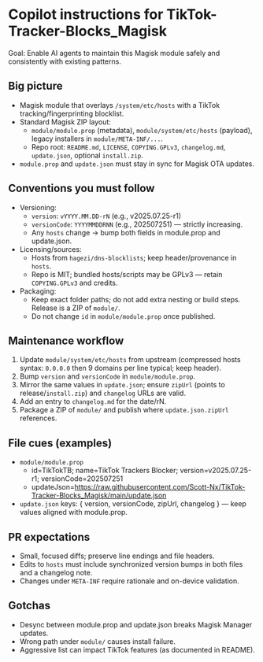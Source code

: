 # Copilot instructions for TikTok-Tracker-Blocks_Magisk

Goal: Enable AI agents to maintain this Magisk module safely and consistently with existing patterns.

## Big picture
- Magisk module that overlays `/system/etc/hosts` with a TikTok tracking/fingerprinting blocklist.
- Standard Magisk ZIP layout:
  - `module/module.prop` (metadata), `module/system/etc/hosts` (payload), legacy installers in `module/META-INF/...`.
  - Repo root: `README.md`, `LICENSE`, `COPYING.GPLv3`, `changelog.md`, `update.json`, optional `install.zip`.
- `module.prop` and `update.json` must stay in sync for Magisk OTA updates.

## Conventions you must follow
- Versioning:
  - `version`: `vYYYY.MM.DD-rN` (e.g., v2025.07.25-r1)
  - `versionCode`: `YYYYMMDDRNN` (e.g., 202507251) — strictly increasing.
  - Any `hosts` change → bump both fields in module.prop and update.json.
- Licensing/sources:
  - Hosts from `hagezi/dns-blocklists`; keep header/provenance in `hosts`.
  - Repo is MIT; bundled hosts/scripts may be GPLv3 — retain `COPYING.GPLv3` and credits.
- Packaging:
  - Keep exact folder paths; do not add extra nesting or build steps. Release is a ZIP of `module/`.
  - Do not change `id` in `module/module.prop` once published.

## Maintenance workflow
1) Update `module/system/etc/hosts` from upstream (compressed hosts syntax: `0.0.0.0` then 9 domains per line typical; keep header).
2) Bump `version` and `versionCode` in `module/module.prop`.
3) Mirror the same values in `update.json`; ensure `zipUrl` (points to release/`install.zip`) and `changelog` URLs are valid.
4) Add an entry to `changelog.md` for the date/rN.
5) Package a ZIP of `module/` and publish where `update.json.zipUrl` references.

## File cues (examples)
- `module/module.prop`
  - id=TikTokTB; name=TikTok Trackers Blocker; version=v2025.07.25-r1; versionCode=202507251
  - updateJson=https://raw.githubusercontent.com/Scott-Nx/TikTok-Tracker-Blocks_Magisk/main/update.json
- `update.json` keys: { version, versionCode, zipUrl, changelog } — keep values aligned with module.prop.

## PR expectations
- Small, focused diffs; preserve line endings and file headers.
- Edits to `hosts` must include synchronized version bumps in both files and a changelog note.
- Changes under `META-INF` require rationale and on-device validation.

## Gotchas
- Desync between module.prop and update.json breaks Magisk Manager updates.
- Wrong path under `module/` causes install failure.
- Aggressive list can impact TikTok features (as documented in README).
